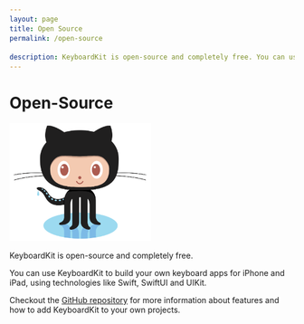 ```yaml
---
layout: page
title: Open Source
permalink: /open-source

description: KeyboardKit is open-source and completely free. You can use KeyboardKit to build your own keyboard apps for iPhone and iPad, using technologies like Swift, SwiftUI and UIKit.
---
```


# Open-Source


<img src="/assets/github.png" alt="GitHub logo" title="GitHub" width="250" />


KeyboardKit is open-source and completely free.

You can use KeyboardKit to build your own keyboard apps for iPhone and iPad, using technologies like Swift, SwiftUI and UIKit.

Checkout the [GitHub repository]({{site.github_repo}}) for more information about features and how to add KeyboardKit to your own projects.
